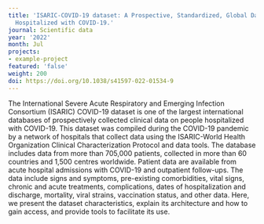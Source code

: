```yaml
---
title: 'ISARIC-COVID-19 dataset: A Prospective, Standardized, Global Dataset of Patients
  Hospitalized with COVID-19.'
journal: Scientific data
year: '2022'
month: Jul
projects:
- example-project
featured: 'false'
weight: 200
doi: https://doi.org/10.1038/s41597-022-01534-9
---
```


The International Severe Acute Respiratory and Emerging Infection Consortium (ISARIC) COVID-19 dataset is one of the largest international databases of prospectively collected clinical data on people hospitalized with COVID-19. This dataset was compiled during the COVID-19 pandemic by a network of hospitals that collect data using the ISARIC-World Health Organization Clinical Characterization Protocol and data tools. The database includes data from more than 705,000 patients, collected in more than 60 countries and 1,500 centres worldwide. Patient data are available from acute hospital admissions with COVID-19 and outpatient follow-ups. The data include signs and symptoms, pre-existing comorbidities, vital signs, chronic and acute treatments, complications, dates of hospitalization and discharge, mortality, viral strains, vaccination status, and other data. Here, we present the dataset characteristics, explain its architecture and how to gain access, and provide tools to facilitate its use.